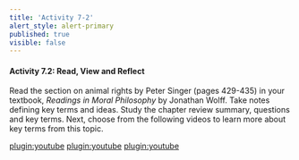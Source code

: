 ```yaml
---
title: 'Activity 7-2'
alert_style: alert-primary
published: true
visible: false
---
```

#### Activity 7.2: Read, View and Reflect
Read the section on animal rights by Peter Singer (pages 429-435) in your textbook, *Readings in Moral Philosophy* by Jonathan Wolff. Take notes defining key terms and ideas. Study the chapter review summary, questions and key terms.
Next, choose from the following videos to learn more about key terms from this topic.

[plugin:youtube](https://youtu.be/GxM9BZeRrUI)
[plugin:youtube](https://www.youtube.com/watch?v=k57F49ymmQg)
[plugin:youtube](https://www.youtube.com/watch?v=TgRoZVT6kYc)
